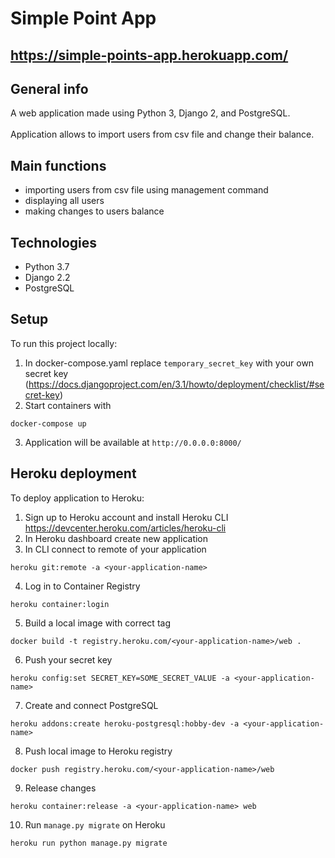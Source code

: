 # Simple Point App

## https://simple-points-app.herokuapp.com/

## General info

A web application made using Python 3, Django 2, and PostgreSQL.  
<br/>Application allows to import users from csv file and change their balance.

## Main functions

* importing users from csv file using management command
* displaying all users 
* making changes to users balance

## Technologies

* Python 3.7
* Django 2.2
* PostgreSQL

## Setup

To run this project locally:

1. In docker-compose.yaml replace `temporary_secret_key` with your own secret
   key (https://docs.djangoproject.com/en/3.1/howto/deployment/checklist/#secret-key)
2. Start containers with

```
docker-compose up
```

3. Application will be available at `http://0.0.0.0:8000/`

## Heroku deployment

To deploy application to Heroku:

1. Sign up to Heroku account and install Heroku CLI https://devcenter.heroku.com/articles/heroku-cli
2. In Heroku dashboard create new application
3. In CLI connect to remote of your application

```
heroku git:remote -a <your-application-name>
```

4. Log in to Container Registry

```
heroku container:login
```

5. Build a local image with correct tag

```
docker build -t registry.heroku.com/<your-application-name>/web .
```

6. Push your secret key

```
heroku config:set SECRET_KEY=SOME_SECRET_VALUE -a <your-application-name>
```

7. Create and connect PostgreSQL

```
heroku addons:create heroku-postgresql:hobby-dev -a <your-application-name>
```

8. Push local image to Heroku registry

```
docker push registry.heroku.com/<your-application-name>/web
```

9. Release changes

```
heroku container:release -a <your-application-name> web
```

10. Run `manage.py migrate` on Heroku

```
heroku run python manage.py migrate
```

